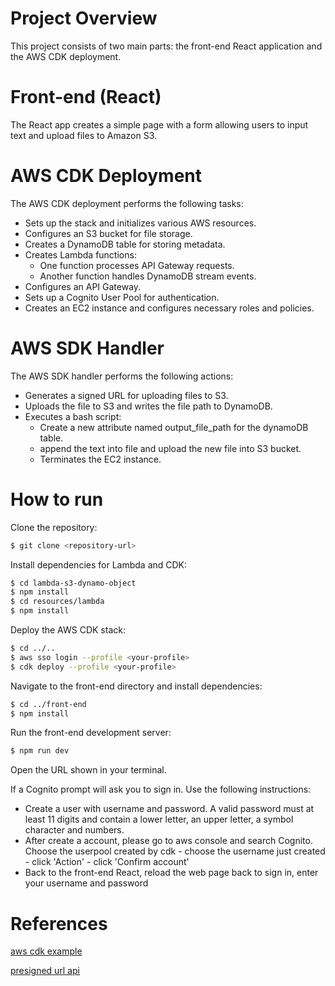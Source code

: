 # Project Overview
This project consists of two main parts: the front-end React application and the AWS CDK deployment.

# Front-end (React)
The React app creates a simple page with a form allowing users to input text and upload files to Amazon S3.

# AWS CDK Deployment
The AWS CDK deployment performs the following tasks:
- Sets up the stack and initializes various AWS resources.
- Configures an S3 bucket for file storage.
- Creates a DynamoDB table for storing metadata.
- Creates Lambda functions:
    - One function processes API Gateway requests.
    - Another function handles DynamoDB stream events.
- Configures an API Gateway.
- Sets up a Cognito User Pool for authentication.
- Creates an EC2 instance and configures necessary roles and policies.

# AWS SDK Handler
The AWS SDK handler performs the following actions:
- Generates a signed URL for uploading files to S3.
- Uploads the file to S3 and writes the file path to DynamoDB.
- Executes a bash script: 
    - Create a new attribute named output_file_path for the dynamoDB table.
    - append the text into file and upload the new file into S3 bucket.
    - Terminates the EC2 instance.

# How to run 
Clone the repository:
```bash
$ git clone <repository-url>
```

Install dependencies for Lambda and CDK:
```bash
$ cd lambda-s3-dynamo-object
$ npm install
$ cd resources/lambda
$ npm install
```

Deploy the AWS CDK stack:
```bash
$ cd ../..
$ aws sso login --profile <your-profile>
$ cdk deploy --profile <your-profile>
```

Navigate to the front-end directory and install dependencies:
```bash
$ cd ../front-end
$ npm install
```

Run the front-end development server:
```bash
$ npm run dev
```
Open the URL shown in your terminal.

If a Cognito prompt will ask you to sign in. Use the following instructions:
- Create a user with username and password. A valid password must at least 11 digits and contain a lower letter, an upper letter, a symbol character and numbers.
- After create a account, please go to aws console and search Cognito. Choose the userpool created by cdk - choose the username just created - click 'Action' - click 'Confirm account'
- Back to the front-end React, reload the web page back to sign in, enter your username and password

# References
[aws cdk example](https://github.com/aws-samples/aws-cdk-examples/tree/main/typescript/s3-object-lambda)

[presigned url api](https://github.com/jeromevdl/cdk-s3-upload-presignedurl-api/tree/main)

